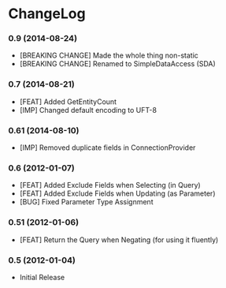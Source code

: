 # ChangeLog

### 0.9 (2014-08-24)
- [BREAKING CHANGE] Made the whole thing non-static
- [BREAKING CHANGE] Renamed to SimpleDataAccess (SDA)

### 0.7 (2014-08-21)
- [FEAT] Added GetEntityCount
- [IMP] Changed default encoding to UFT-8

### 0.61 (2014-08-10)
- [IMP] Removed duplicate fields in ConnectionProvider

### 0.6 (2012-01-07)
- [FEAT] Added Exclude Fields when Selecting (in Query)
- [FEAT] Added Exclude Fields when Updating (as Parameter)
- [BUG] Fixed Parameter Type Assignment

### 0.51 (2012-01-06)
- [FEAT] Return the Query when Negating (for using it fluently)

### 0.5 (2012-01-04)
- Initial Release
 
